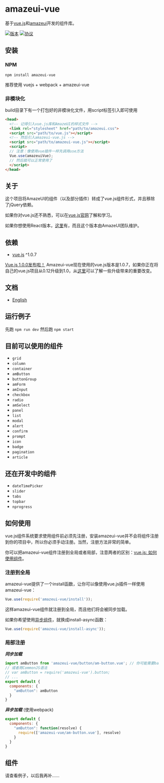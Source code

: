 # amazeui-vue
基于[vue.js](https://github.com/vuejs/vue)和[amazeui](https://github.com/amazeui/amazeui)开发的组件库。

[![版本](https://img.shields.io/npm/v/amazeui-vue.svg?style=flat-square "版本")](https://www.npmjs.com/package/amazeui-vue)
[![协议](https://img.shields.io/npm/l/amazeui-vue.svg?style=flat-square "协议")](./LICENSE)

## 安装
### NPM
`npm install amazeui-vue`

推荐使用 vuejs + webpack + amazeui-vue

### 非模块化
build目录下有一个打包好的非模块化文件，用script标签引入即可使用

```html
<head>
  <!-- 记得引入vue.js库和AmazeUI的样式文件 -->
  <link rel="stylesheet" href="path/to/amazeui.css">
  <script src="path/to/vue.js"></script>
  <!-- 然后引入amazeui-vue.js -->
  <script src="path/to/amazeui-vue.js"></script>
  <script>
  // 注意：像使用vue插件一样先调用use方法
  Vue.use(amazeuiVue);
  // 然后就可以正常使用了
  </script>
</head>
```

## 关于
这个项目将AmazeUI的组件（以及部分插件）转成了vue.js组件形式，并且移除了jQuery依赖。

如果你对vue.js还不熟悉，可以在[vue.js官网](http://cn.vuejs.org/)了解和学习。

如果你想使用React版本，[这里](https://github.com/amazeui/amazeui-react)有，而且这个版本由AmazeUI团队维护。

## 依赖
+ [vue.js](https://github.com/vuejs/vue) ^1.0.7

[Vue.js 1.0.0发布啦！](http://vuejs.org/2015/10/26/1.0.0-release/) Amazeui-vue现在使用的vue.js版本是1.0.7，如果你正在将自己的vue.js项目从0.12升级到1.0，从[这里](./vue.js-0.12vs1.0.md)可以了解一些升级带来的重要改变。

## 文档
+ [English](./README.md)

## 运行例子
先跑 `npm run dev` 然后跑 `npm start`

## 目前可以使用的组件
+ `grid`
+ `column`
+ `container`
+ `amButton`
+ `buttonGroup`
+ `amForm`
+ `amInput`
+ `checkbox`
+ `radio`
+ `amSelect`
+ `panel`
+ `list`
+ `modal`
+ `alert`
+ `confirm`
+ `prompt`
+ `icon`
+ `badge`
+ `pagination`
+ `article`

## 还在开发中的组件
+ `dateTimePicker`
+ `slider`
+ `tabs`
+ `topbar`
+ `nprogress`

## 如何使用
vue.js组件系统要求使用组件前必须先注册，安装amazeui-vue并不会将组件注册到你的项目中，所以你必须手动注册。当然，注册方法非常的简单。

你可以把amazeui-vue组件注册到全局或者局部，注意两者的区别：[vue.js: 如何使用组件](http://cn.vuejs.org/guide/components.html#使用组件)。

### 注册到全局
amazeui-vue提供了一个install函数，让你可以像使用vue.js插件一样使用amazeui-vue：
```javascript
Vue.use(require('amazeui-vue/install'));
```
这样amazeui-vue组件就注册到全局，而且他们将会被同步加载。

如果你希望使用[异步组件](http://cn.vuejs.org/guide/components.html#异步组件)，就换成install-async函数：
```javascript
Vue.use(require('amazeui-vue/install-async'));
```

### 局部注册

**_同步加载_**
```javascript
import amButton from 'amazeui-vue/button/am-button.vue'; // 你可能需要babel-loader来兼容ES2015语法
// 或者用CommonJS语法
// var amButton = require('amazeui-vue').button;
// ...
export default {
  components: {
    "amButton": amButton
  }
}
```

**_异步加载_** (使用webpack)
```javascript
export default {
  components: {
    "amButton": function(resolve) {
      require(['amazeui-vue/am-button.vue'], resolve)
    }
  }
}
```

## 组件
请查看例子，以后我再补……
